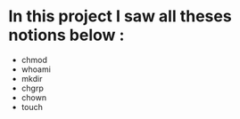 # In this project I saw all theses notions below : 
* chmod
* whoami 
* mkdir
* chgrp
* chown
* touch
